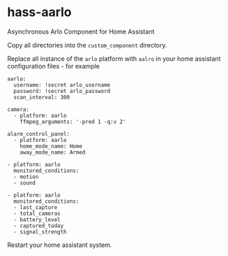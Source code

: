 # hass-aarlo
Asynchronous Arlo Component for Home Assistant

Copy all directories into the `custom_component` directory.

Replace all instance of the `arlo` platform with `aalro` in your home assistant configuration files - for example

```
aarlo:
  username: !secret arlo_username
  password: !secret arlo_password
  scan_interval: 300
  
camera:
  - platform: aarlo
    ffmpeg_arguments: '-pred 1 -q:v 2'

alarm_control_panel:
  - platform: aarlo
    home_mode_name: Home
    away_mode_name: Armed
    
- platform: aarlo
  monitored_conditions:
  - motion
  - sound
  
- platform: aarlo
  monitored_conditions:
  - last_capture
  - total_cameras
  - battery_level
  - captured_today
  - signal_strength
```

Restart your home assistant system.
